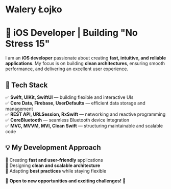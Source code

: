 # Walery Łojko

# 🚀 iOS Developer | Building "No Stress 15"

I am an **iOS developer** passionate about creating **fast, intuitive, and reliable applications**. My focus is on building **clean architectures**, ensuring smooth performance, and delivering an excellent user experience.  

## 🔹 Tech Stack  
✅ **Swift, UIKit, SwiftUI** — building flexible and interactive UIs  
✅ **Core Data, Firebase, UserDefaults** — efficient data storage and management  
✅ **REST API, URLSession, RxSwift** — networking and reactive programming  
✅ **CoreBluetooth** — seamless Bluetooth device integration  
✅ **MVC, MVVM, MVI, Clean Swift** — structuring maintainable and scalable code  

## 💡 My Development Approach  
🔹 Creating **fast and user-friendly** applications  
🔹 Designing **clean and scalable architecture**  
🔹 Adapting **best practices** while staying flexible  

📩 **Open to new opportunities and exciting challenges!** 🚀
